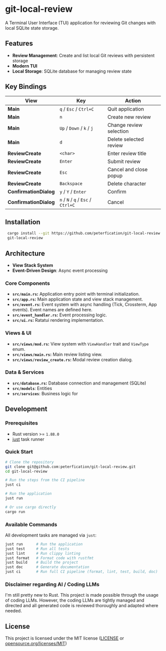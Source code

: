 # git-local-review

A Terminal User Interface (TUI) application for reviewing Git changes with local SQLite state storage.

## Features

- **Review Management**: Create and list local Git reviews with persistent storage
- **Modern TUI**
- **Local Storage**: SQLite database for managing review state

## Key Bindings

| View                   | Key                                | Action                  |
| ---------------------- | ---------------------------------- | ----------------------- |
| **Main**               | `q` / `Esc` / `Ctrl+C`             | Quit application        |
| **Main**               | `n`                                | Create new review       |
| **Main**               | `Up` / `Down` / `k` / `j`          | Change review selection |
| **Main**               | `d`                                | Delete selected review  |
| **ReviewCreate**       | `<char>`                           | Enter review title      |
| **ReviewCreate**       | `Enter`                            | Submit review           |
| **ReviewCreate**       | `Esc`                              | Cancel and close popup  |
| **ReviewCreate**       | `Backspace`                        | Delete character        |
| **ConfirmationDialog** | `y` / `Y` / `Enter`                | Confirm                 |
| **ConfirmationDialog** | `n` / `N` / `q` / `Esc` / `Ctrl+C` | Cancel                  |

## Installation

```bash
 cargo install --git https://github.com/peterfication/git-local-review
 git-local-review
```

## Architecture

- **View Stack System**
- **Event-Driven Design**: Async event processing

### Core Components

- **`src/main.rs`:** Application entry point with terminal initialization.
- **`src/app.rs`:** Main application state and view stack management.
- **`src/event.rs`:** Event system with async handling (Tick, Crossterm, App events). Event names are defined here.
- **`src/event_handler.rs`:** Event processing logic.
- **`src/ui.rs`:** Ratatui rendering implementation.

### Views & UI

- **`src/views/mod.rs`:** View system with `ViewHandler` trait and `ViewType` enum.
- **`src/views/main.rs`:** Main review listing view.
- **`src/views/review_create.rs`:** Modal review creation dialog.

### Data & Services

- **`src/database.rs`:** Database connection and management (SQLite)
- **`src/models`**: Entities
- **`src/services`**: Business logic for

## Development

### Prerequisites

- Rust version >= `1.88.0`
- [just](https://github.com/casey/just) task runner

### Quick Start

```bash
# Clone the repository
git clone git@github.com:peterfication/git-local-review.git
cd git-local-review

# Run the steps from the CI pipeline
just ci

# Run the application
just run

# Or use cargo directly
cargo run
```

### Available Commands

All development tasks are managed via `just`:

```bash
just run      # Run the application
just test     # Run all tests
just lint     # Run clippy linting
just format   # Format code with rustfmt
just build    # Build the project
just doc      # Generate documentation
just ci       # Run full CI pipeline (format, lint, test, build, doc)
```

### Disclaimer regarding AI / Coding LLMs

I'm still pretty new to Rust. This project is made possible through the usage of coding LLMs. However, the coding LLMs are tightly managed and directed and all generated code is reviewed thoroughly and adapted where needed.

## License

This project is licensed under the MIT license ([LICENSE](LICENSE) or [opensource.org/licenses/MIT](https://opensource.org/licenses/MIT))
